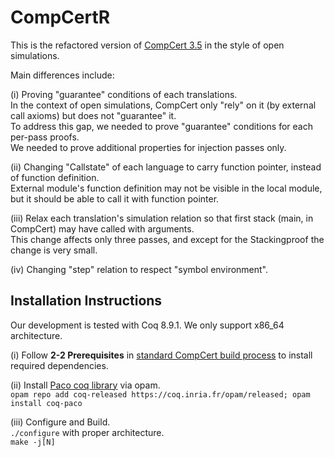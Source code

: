 # CompCertR
This is the refactored version of [CompCert 3.5](https://github.com/AbsInt/CompCert/tree/v3.5) in the style of open simulations.

Main differences include:  

(i) Proving "guarantee" conditions of each translations.  
In the context of open simulations, CompCert only "rely" on it (by external call axioms) but does not "guarantee" it.  
To address this gap, we needed to prove "guarantee" conditions for each per-pass proofs.  
We needed to prove additional properties for injection passes only.  

(ii) Changing "Callstate" of each language to carry function pointer, instead of function definition.  
External module's function definition may not be visible in the local module, but it should be able to call it with function pointer.  

(iii) Relax each translation's simulation relation so that first stack (main, in CompCert) may have called with arguments.  
This change affects only three passes, and except for the Stackingproof the change is very small.  

(iv) Changing "step" relation to respect "symbol environment".  

## Installation Instructions
Our development is tested with Coq 8.9.1. We only support x86_64 architecture.

(i) Follow **2-2 Prerequisites** in [standard CompCert build process](http://compcert.inria.fr/man/manual002.html) to install required dependencies.  

(ii) Install [Paco coq library](https://github.com/snu-sf/paco) via opam.  
   `opam repo add coq-released https://coq.inria.fr/opam/released; opam install coq-paco`  
   
(iii) Configure and Build.  
  `./configure` with proper architecture.  
  `make -j[N]` 
